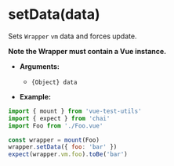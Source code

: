 # setData(data)

Sets `Wrapper` `vm` data and forces update.

**Note the Wrapper must contain a Vue instance.**

- **Arguments:**
  - `{Object} data`

- **Example:**

```js
import { mount } from 'vue-test-utils'
import { expect } from 'chai'
import Foo from './Foo.vue'

const wrapper = mount(Foo)
wrapper.setData({ foo: 'bar' })
expect(wrapper.vm.foo).toBe('bar')
```
